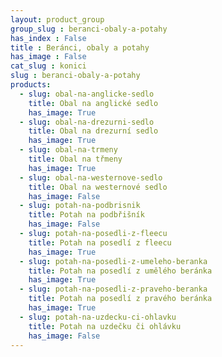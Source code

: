 ```yaml
---
layout: product_group
group_slug : beranci-obaly-a-potahy
has_index : False
title : Beránci, obaly a potahy
has_image : False
cat_slug : konici
slug : beranci-obaly-a-potahy
products:
  - slug: obal-na-anglicke-sedlo
    title: Obal na anglické sedlo
    has_image: True
  - slug: obal-na-drezurni-sedlo
    title: Obal na drezurní sedlo
    has_image: True
  - slug: obal-na-trmeny
    title: Obal na třmeny
    has_image: True
  - slug: obal-na-westernove-sedlo
    title: Obal na westernové sedlo
    has_image: False
  - slug: potah-na-podbrisnik
    title: Potah na podbřišník
    has_image: False
  - slug: potah-na-posedli-z-fleecu
    title: Potah na posedlí z fleecu
    has_image: True
  - slug: potah-na-posedli-z-umeleho-beranka
    title: Potah na posedlí z umělého beránka
    has_image: True
  - slug: potah-na-posedli-z-praveho-beranka
    title: Potah na posedlí z pravého beránka
    has_image: True
  - slug: potah-na-uzdecku-ci-ohlavku
    title: Potah na uzdečku či ohlávku
    has_image: False
---
```


